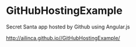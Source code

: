 # GitHubHostingExample

Secret Santa app hosted by Github using Angular.js

http://ailinca.github.io//GitHubHostingExample/
 
